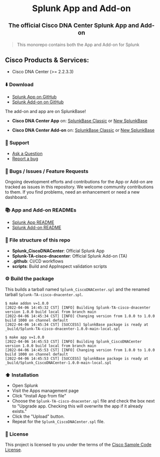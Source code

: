 <p align="center" style="color: #343a40">
  <h1 align="center">Splunk App and Add-on</h1>
</p>
<h3 align="center" style="font-size: 1.2rem;">The official Cisco DNA Center Splunk App and Add-on</h3>

>This monorepo contains both the App and Add-on for Splunk

## Cisco Products & Services:

- Cisco DNA Center (>= 2.2.3.3)

### ⬇️ Download

- [Splunk App on GitHub](https://github.com/cisco-en-programmability/splunk-apps/releases/download/v1.0.0/Splunk_CiscoDNACenter-1.0.0.spl)
- [Splunk Add-on on GitHub](https://github.com/cisco-en-programmability/splunk-apps/releases/download/v1.0.0/Splunk-TA-cisco-dnacenter-1.0.0.spl)

The add-on and app are on SplunkBase!

- **Cisco DNA Center App** on: [SplunkBase Classic](https://classic.splunkbase.splunk.com/app/6669/) or [New SplunkBase](https://splunkbase.splunk.com/app/6669)

- **Cisco DNA Center Add-on** on: [SplunkBase Classic](https://classic.splunkbase.splunk.com/app/6668/) or [New SplunkBase](https://splunkbase.splunk.com/app/6668)


### 💬 Support

- [Ask a Question](https://github.com/cisco-en-programmability/splunk-apps/issues)
- [Report a bug](https://github.com/cisco-en-programmability/splunk-apps/issues)

### 🐛 Bugs / Issues / Feature Requests

Ongoing development efforts and contributions for the App or Add-on are tracked as issues in this repository.
We welcome community contributions to them. If you find problems, need an enhancement or need a new dashboard.

### 📚 App and Add-on READMEs

- [Splunk App README](https://github.com/cisco-en-programmability/splunk-apps/blob/main/Splunk_CiscoDNACenter/README.md)
- [Splunk Add-on README](https://github.com/cisco-en-programmability/splunk-apps/blob/main/Splunk-TA-cisco-dnacenter/README.md)

### 📂 File structure of this repo

- **Splunk_CiscoDNACenter**: Official Splunk App
- **Splunk-TA-cisco-dnacenter**: Official Splunk Add-on (TA)
- **.github**: CI/CD workflows
- **scripts**: Build and AppInspect validation scripts

### ⚙️ Build the package

This builds a tarball named `Splunk_CiscoDNACenter.spl` and the renamed tarball `Splunk-TA-cisco-dnacenter.spl`.

```shell
$ make addon v=1.0.0
[2022-04-06 14:45:32 CST] [INFO] Building Splunk-TA-cisco-dnacenter version 1.0.0 build local from branch main 
[2022-04-06 14:45:34 CST] [INFO] Changing version from 1.0.0 to 1.0.0 build 1000 on channel default 
[2022-04-06 14:45:34 CST] [SUCCESS] SplunkBase package is ready at _build/Splunk-TA-cisco-dnacenter-1.0.0-main-local.spl

$ make app v=1.0.0
[2022-04-06 14:45:53 CST] [INFO] Building Splunk_CiscoDNACenter version 1.0.0 build local from branch main 
[2022-04-06 14:45:53 CST] [INFO] Changing version from 1.0.0 to 1.0.0 build 1000 on channel default 
[2022-04-06 14:45:53 CST] [SUCCESS] SplunkBase package is ready at _build/Splunk_CiscoDNACenter-1.0.0-main-local.spl 
```


### ⬆️ Installation

- Open Splunk
- Visit the Apps management page
- Click "Install App from file"
- Choose the `Splunk-TA-cisco-dnacenter.spl` file and check the box next to "Upgrade app. Checking this will overwrite the app if it already exists."
- Click the "Upload" button.
- Repeat for the `Splunk_CiscoDNACenter.spl` file.

### 🔑 License

This project is licensed to you under the terms of the [Cisco Sample Code License](./LICENSE).
